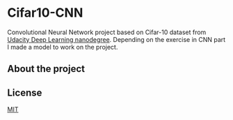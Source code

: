 # Cifar10-CNN

Convolutional Neural Network project based on Cifar-10 dataset from [Udacity Deep Learning nanodegree](https://www.udacity.com/course/deep-learning-nanodegree--nd101). 
Depending on the exercise in CNN part I made a model to work on the project.

## About the project





## License
[MIT](https://choosealicense.com/licenses/mit/)
